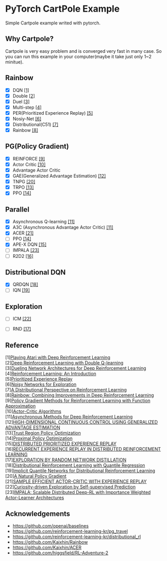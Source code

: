 # PyTorch CartPole Example
Simple Cartpole example writed with pytorch.

## Why Cartpole?
Cartpole is very easy problem and is converged very fast in many case.
So you can run this example in your computer(maybe it take just only 1~2 minitue).

## Rainbow
- [x] DQN [[1]](#reference)
- [x] Double [[2]](#reference)
- [x] Duel [[3]](#reference)
- [x] Multi-step [[4]](#reference)
- [x] PER(Prioritized Experience Replay) [[5]](#reference)
- [x] Nosiy-Net [[6]](#reference)
- [x] Distributional(C51) [[7]](#reference)
- [x] Rainbow [[8]](#reference)

## PG(Policy Gradient)
- [x] REINFORCE [[9]](#reference)
- [x] Actor Critic [[10]](#reference)
- [x] Advantage Actor Critic
- [x] GAE(Generalized Advantage Estimation) [[12]](#reference)
- [x] TNPG [[20]](#reference)
- [x] TRPO [[13]](#reference)
- [x] PPO [[14]](#reference)

## Parallel
- [x] Asynchronous Q-learning [[11]](#reference)
- [x] A3C (Asynchronous Advantage Actor Critic) [[11]](#reference)
- [x] ACER [[21]](#reference)
- [ ] PPO [[14]](#reference)
- [x] APE-X DQN [[15]](#reference)
- [ ] IMPALA [[23]](#reference)
- [ ] R2D2 [[16]](#reference)

## Distributional DQN
- [x] QRDQN [[18]](#reference)
- [ ] IQN [[19]](#reference)

## Exploration
- [ ] ICM [[22]](#refercence)
- [ ] RND [[17]](#reference)


## Reference
[1][Playing Atari with Deep Reinforcement Learning](http://arxiv.org/abs/1312.5602)  
[2][Deep Reinforcement Learning with Double Q-learning](http://arxiv.org/abs/1509.06461)  
[3][Dueling Network Architectures for Deep Reinforcement Learning](http://arxiv.org/abs/1511.06581)  
[4][Reinforcement Learning: An Introduction](http://www.incompleteideas.net/sutton/book/ebook/the-book.html)  
[5][Prioritized Experience Replay](http://arxiv.org/abs/1511.05952)  
[6][Noisy Networks for Exploration](https://arxiv.org/abs/1706.10295)  
[7][A Distributional Perspective on Reinforcement Learning](https://arxiv.org/abs/1707.06887)  
[8][Rainbow: Combining Improvements in Deep Reinforcement Learning](https://arxiv.org/abs/1710.02298)  
[9][Policy Gradient Methods for Reinforcement Learning with Function Approximation ](https://papers.nips.cc/paper/1713-policy-gradient-methods-for-reinforcement-learning-with-function-approximation.pdf)  
[10][Actor-Critic Algorithms](https://papers.nips.cc/paper/1786-actor-critic-algorithms.pdf)  
[11][Asynchronous Methods for Deep Reinforcement Learning](https://arxiv.org/pdf/1602.01783.pdf)  
[12][HIGH-DIMENSIONAL CONTINUOUS CONTROL USING GENERALIZED ADVANTAGE ESTIMATION](https://arxiv.org/pdf/1506.02438.pdf)  
[13][Trust Region Policy Optimization](https://arxiv.org/pdf/1502.05477.pdf)  
[14][Proximal Policy Optimization](https://arxiv.org/pdf/1707.06347.pdf)  
[15][DISTRIBUTED PRIORITIZED EXPERIENCE REPLAY](https://arxiv.org/pdf/1803.00933.pdf)  
[16][RECURRENT EXPERIENCE REPLAY IN DISTRIBUTED REINFORCEMENT LEARNING](https://openreview.net/pdf?id=r1lyTjAqYX)  
[17][EXPLORATION BY RANDOM NETWORK DISTILLATION](https://openreview.net/pdf?id=H1lJJnR5Ym)  
[18][Distributional Reinforcement Learning with Quantile Regression](https://arxiv.org/pdf/1710.10044.pdf)  
[19][Implicit Quantile Networks for Distributional Reinforcement Learning](https://arxiv.org/pdf/1806.06923.pdf)  
[20][A Natural Policy Gradient](https://papers.nips.cc/paper/2073-a-natural-policy-gradient.pdf)  
[21][SAMPLE EFFICIENT ACTOR-CRITIC WITH EXPERIENCE REPLAY](https://arxiv.org/pdf/1611.01224.pdf)  
[22][Curiosity-driven Exploration by Self-supervised Prediction](https://arxiv.org/pdf/1705.05363.pdf)  
[23][IMPALA: Scalable Distributed Deep-RL with Importance Weighted Actor-Learner Architectures](https://arxiv.org/pdf/1802.01561.pdf)


## Acknowledgements
- https://github.com/openai/baselines
- https://github.com/reinforcement-learning-kr/pg_travel
- https://github.com/reinforcement-learning-kr/distributional_rl
- https://github.com/Kaixhin/Rainbow
- https://github.com/Kaixhin/ACER
- https://github.com/higgsfield/RL-Adventure-2
